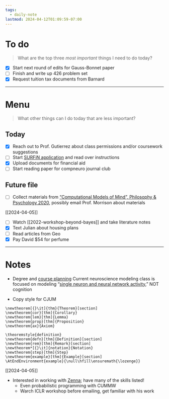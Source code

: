 ```yaml
---
tags:
  - daily-note
lastmod: 2024-04-12T01:09:59-07:00
---
```

# To do

> What are the top three *most important* things I need to do today?

- [x] Start next round of edits for Gauss-Bonnet paper
- [ ] Finish and write up 426 problem set
- [x] Request tuition tax documents from Barnard

----
# Menu

> What other things can I do today that are less important?
## Today

- [x] Reach out to Prof. Gutierrez about class permissions and/or coursework suggestions
- [ ] Start [SURFiN application](https://www.simonsfoundation.org/grant/shenoy-undergraduate-research-fellowship-in-neuroscience-surfin/?tab=rfa) and read over instructions
- [x] Upload documents for financial aid
- [ ] Start reading paper for compneuro journal club

## Future file

- [ ] Collect materials from [“Computational Models of Mind”, Philosophy & Psychology 2020](https://www.columbia.edu/~jrm2182/3654.pdf), possibly email Prof. Morrison about materials 

[[2024-04-05]]

- [ ] Watch [[2022-workshop-beyond-bayes]] and take literature notes
- [x] Text Julian about housing plans
- [ ] Read articles from Geo
- [x] Pay David $54 for perfume

---
# Notes

- Degree and [course planning](https://docs.google.com/spreadsheets/d/1EC1K1KxJ2XQmm4FhbcpVILMZ_cCeUwDmW9XHl_NVEOU/edit?usp=sharing)
	Current neuroscience modeling class is focused on modeling “[single neuron and neural network activity](https://gabriellejgutierrez.com/teaching/),” NOT cognition 

- Copy style for CJUM
```
\newtheorem[{}\it]{thm}{Theorem}[section]
\newtheorem{cor}[thm]{Corollary}
\newtheorem{lem}[thm]{Lemma}
\newtheorem{prop}[thm]{Proposition}
\newtheorem{ax}{Axiom}

\theoremstyle{definition}
\newtheorem{defn}[thm]{Definition}[section]
\newtheorem{rem}[thm]{Remark}[section]
\newtheorem*[{}\it]{notation}{Notation}
\newtheorem{step}[thm]{Step}
\newtheorem{example}[thm]{Example}[section]
\AtEndEnvironment{example}{\null\hfill\ensuremath{\lozenge}}
```

[[2024-04-05]]

- Interested in working with [Zenna](https://www.zenna.org/); have many of the skills listed!
	- Even probabilistic programming with CUMMW
	- Warch ICLR workshop before emailing, get familiar with his work